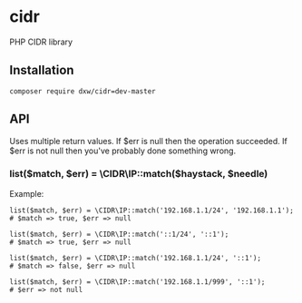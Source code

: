 # cidr

PHP CIDR library

## Installation

    composer require dxw/cidr=dev-master

## API

Uses multiple return values. If $err is null then the operation succeeded. If $err is not null then you've probably done something wrong.

### list($match, $err) = \CIDR\IP::match($haystack, $needle)

Example:

    list($match, $err) = \CIDR\IP::match('192.168.1.1/24', '192.168.1.1');
    # $match => true, $err => null

    list($match, $err) = \CIDR\IP::match('::1/24', '::1');
    # $match => true, $err => null

    list($match, $err) = \CIDR\IP::match('192.168.1.1/24', '::1');
    # $match => false, $err => null

    list($match, $err) = \CIDR\IP::match('192.168.1.1/999', '::1');
    # $err => not null
